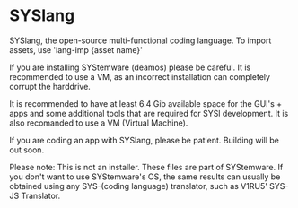 # SYSlang
SYSlang, the open-source multi-functional coding language.
To import assets, use 'lang-imp {asset name}'

If you are installing SYStemware (deamos) please be careful. It is recommended to use a VM, as an incorrect installation can completely corrupt the harddrive.

It is recommended to have at least 6.4 Gib available space for the GUI's + apps and some additional tools that are required for SYSl development. It is also recomanded to use a VM (Virtual Machine).

If you are coding an app with SYSlang, please be patient. Building will be out soon.

Please note: This is not an installer. These files are part of SYStemware. If you don't want to use SYStemware's OS, the same results can usually be obtained using any SYS-(coding language) translator, such as V1RU5' SYS-JS Translator.
